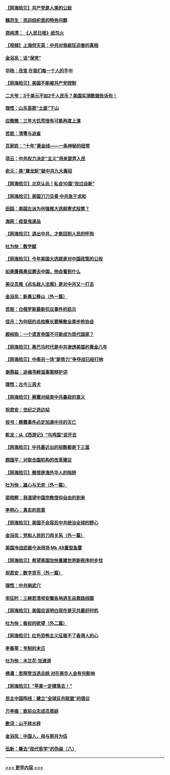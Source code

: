 #### [【网海拾贝】共产党是人类的公敌](../pages/nsc993/n12363182.md?t=08290551) 
#### [魏京生：民运组织里的特务问题](../pages/nsc993/n12363010.md?t=08290551) 
#### [郑纯清： 《人民日报》纸包火](../pages/nsc993/n12362706.md?t=08290551) 
#### [【视频】上海倪天英：中共对我疯狂迫害的真相](../pages/nsc993/n12356341.md?t=08290551) 
#### [金浴凤：话“保党”](../pages/nsc993/n12361867.md?t=08290551) 
#### [华旸：改变 在我们每一个人的手中](../pages/nsc993/n12361774.md?t=08290551) 
#### [【网海拾贝】美国不能被共产党控制](../pages/nsc993/n12360271.md?t=08290551) 
#### [二大爷：3千美元不如2千人民币？美国实测数据告诉你！](../pages/nsc993/n12358563.md?t=08290551) 
#### [理悟：山东高密“土匪”下山](../pages/nsc993/n12358535.md?t=08290551) 
#### [应微微：三年大饥荒很有可能再度上演](../pages/nsc993/n12358523.md?t=08290551) 
#### [苦胆：清零与追查](../pages/nsc993/n12358501.md?t=08290551) 
#### [百家姓：“十年”黄金线——一条神秘的纽带](../pages/nsc993/n12358319.md?t=08290551) 
#### [项云：中共权力决定“主义”用来耍弄人民](../pages/nsc993/n12358172.md?t=08290551) 
#### [俞元：美“屠龙斩”破中共九大毒招](../pages/nsc993/n12357822.md?t=08290551) 
#### [【网海拾贝】北京认怂！私会10国“改过自新”](../pages/nsc993/n12357784.md?t=08290551) 
#### [【网海拾贝】美国刀刀见骨 中共急于求和](../pages/nsc993/n12355511.md?t=08290551) 
#### [田园：美国左派为何强推大选邮寄式投票？](../pages/nsc993/n12352963.md?t=08290551) 
#### [海网：疫苗鬼速品](../pages/nsc993/n12354438.md?t=08290551) 
#### [【网海拾贝】退出中共，才能回到人民的怀抱](../pages/nsc993/n12352634.md?t=08290551) 
#### [吐为快：数字赋](../pages/nsc993/n12352317.md?t=08290551) 
#### [【网海拾贝】今年美国大选就是对中国政策的公投](../pages/nsc993/n12350973.md?t=08290551) 
#### [如果蓬佩奥应邀去中国，他会看到什么](../pages/nsc993/n12350945.md?t=08290551) 
#### [美议员推《点名敌人法案》是对中共又一打击](../pages/nsc993/n12350765.md?t=08290551) 
#### [金浴凤：新愚公移山（外一篇）](../pages/nsc993/n12350253.md?t=08290551) 
#### [苦胆：白俄罗斯最新抗议事件的启示](../pages/nsc993/n12349989.md?t=08290551) 
#### [佳月：为何纽约总检察长要解散全美步枪协会](../pages/nsc993/n12349939.md?t=08290551) 
#### [颜纯钩：一个谎言帝国不可能成为现代国家？](../pages/nsc993/n12349898.md?t=08290551) 
#### [【网海拾贝】奥巴马时代是中共渗透美国的黄金八年](../pages/nsc993/n12349284.md?t=08290551) 
#### [【网海拾贝】中美另一场“新势力”争夺战已经打响](../pages/nsc993/n12346998.md?t=08290551) 
#### [谢燕益：追魂寻衅滋事案辩护词](../pages/nsc993/n12346892.md?t=08290551) 
#### [理悟：古今三恶犬](../pages/nsc993/n12345190.md?t=08290551) 
#### [【网海拾贝】蔡霞对结束中共暴政的意义](../pages/nsc993/n12344263.md?t=08290551) 
#### [祝君安：世纪之选边站](../pages/nsc993/n12342382.md?t=08290551) 
#### [投书：蔡霞事件必定加速中共的灭亡](../pages/nsc993/n12341881.md?t=08290551) 
#### [乾龙：从《西游记》“乌鸡国”说开去](../pages/nsc993/n12341690.md?t=08290551) 
#### [【网海拾贝】中共最近出的招数都是下三滥](../pages/nsc993/n12341593.md?t=08290551) 
#### [顾国平：对联合国机构的改革建议](../pages/nsc993/n12339928.md?t=08290551) 
#### [【网海拾贝】微信是海外华人的陷阱](../pages/nsc993/n12338868.md?t=08290551) 
#### [吐为快：雄心与无奈（外一篇）](../pages/nsc993/n12338132.md?t=08290551) 
#### [梁晓辉：我渴望中国宗教信仰自由的到来](../pages/nsc993/n12336657.md?t=08290551) 
#### [李明心：真实的民意](../pages/nsc993/n12336089.md?t=08290551) 
#### [【网海拾贝】美国不会容忍中共统治全球的野心](../pages/nsc993/n12336063.md?t=08290551) 
#### [金浴凤：党和人民的刀肉关系（外一篇）](../pages/nsc993/n12335834.md?t=08290551) 
#### [美国冷战武器今派用场 Mk 48重型鱼雷](../pages/nsc993/n12335354.md?t=08290551) 
#### [【网海拾贝】希望美国加快重建世界新秩序的步伐](../pages/nsc993/n12334224.md?t=08290551) 
#### [祝君安：数字货币（外一篇）](../pages/nsc993/n12334186.md?t=08290551) 
#### [理悟：中共祸武穴](../pages/nsc993/n12333962.md?t=08290551) 
#### [宋征时：三峡若溃坝安徽各地逃生自救路线图](../pages/nsc993/n12332450.md?t=08290551) 
#### [【网海拾贝】美国应该明白现在是灭共最好时机](../pages/nsc993/n12332313.md?t=08290551) 
#### [吐为快：极权的欲望（外二篇）](../pages/nsc993/n12332089.md?t=08290551) 
#### [【网海拾贝】红色恐怖主义征服不了香港人的心](../pages/nsc993/n12329296.md?t=08290551) 
#### [李春草：专制的末日](../pages/nsc993/n12329079.md?t=08290551) 
#### [吐为快：木兰花‧加速道](../pages/nsc993/n12327366.md?t=08290551) 
#### [拂潇：若拜登当选总统 对在美华人会有何影响](../pages/nsc993/n12295996.md?t=08290551) 
#### [【网海拾贝】“苹果一定撑落去！”](../pages/nsc993/n12326784.md?t=08290551) 
#### [民主中国阵线：建立“全球反共联盟”的倡议](../pages/nsc993/n12324177.md?t=08290551) 
#### [万李缘：致前众志成员周庭](../pages/nsc993/n12324635.md?t=08290551) 
#### [歌词：山不转水转](../pages/nsc993/n12324599.md?t=08290551) 
#### [金浴凤：中国人，毋与邪共为伍](../pages/nsc993/n12324257.md?t=08290551) 
#### [伍新：撕去“现代哲学”的伪装（八）](../pages/nsc993/n12324188.md?t=08290551) 

----
#### [ >>> 更早内容 <<< ](../indexes/nsc993-earlier.md)
